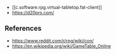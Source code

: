 
- [[c.software.rpg.virtual-tabletop.fat-client]]
- https://d20pro.com/

## References

- https://www.reddit.com/r/rpg/wiki/con/
- https://en.wikipedia.org/wiki/GameTable_Online